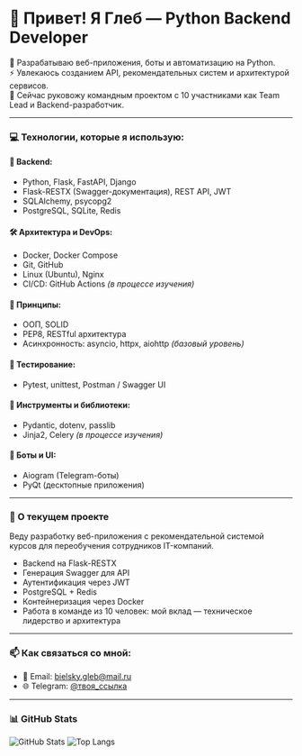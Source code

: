 # 👋 Привет! Я Глеб — Python Backend Developer

🎯 Разрабатываю веб-приложения, боты и автоматизацию на Python.  
⚡ Увлекаюсь созданием API, рекомендательных систем и архитектурой сервисов.  
🚀 Сейчас руковожу командным проектом с 10 участниками как Team Lead и Backend-разработчик.

---

### 💻 Технологии, которые я использую:

#### 🐍 Backend:
- Python, Flask, FastAPI, Django
- Flask-RESTX (Swagger-документация), REST API, JWT
- SQLAlchemy, psycopg2
- PostgreSQL, SQLite, Redis

#### 🛠️ Архитектура и DevOps:
- Docker, Docker Compose
- Git, GitHub
- Linux (Ubuntu), Nginx
- CI/CD: GitHub Actions *(в процессе изучения)*

#### 🧠 Принципы:
- ООП, SOLID
- PEP8, RESTful архитектура
- Асинхронность: asyncio, httpx, aiohttp *(базовый уровень)*

#### 🧪 Тестирование:
- Pytest, unittest, Postman / Swagger UI

#### 🧰 Инструменты и библиотеки:
- Pydantic, dotenv, passlib
- Jinja2, Celery *(в процессе изучения)*

#### 🤖 Боты и UI:
- Aiogram (Telegram-боты)
- PyQt (десктопные приложения)

---

### 🌟 О текущем проекте

Веду разработку веб-приложения с рекомендательной системой курсов для переобучения сотрудников IT-компаний.  
- Backend на Flask-RESTX  
- Генерация Swagger для API  
- Аутентификация через JWT  
- PostgreSQL + Redis  
- Контейнеризация через Docker  
- Работа в команде из 10 человек: мой вклад — техническое лидерство и архитектура

---

### 📫 Как связаться со мной:

- 📧 Email: bielsky.gleb@mail.ru 
- 🌐 Telegram: [@твоя_ссылка](https://t.me/gb_inc)

---

### 📊 GitHub Stats

![GitHub Stats](https://github-readme-stats.vercel.app/api?username=gbbelskij&show_icons=true&theme=default)
![Top Langs](https://github-readme-stats.vercel.app/api/top-langs/?username=gbbelskij&layout=compact)

